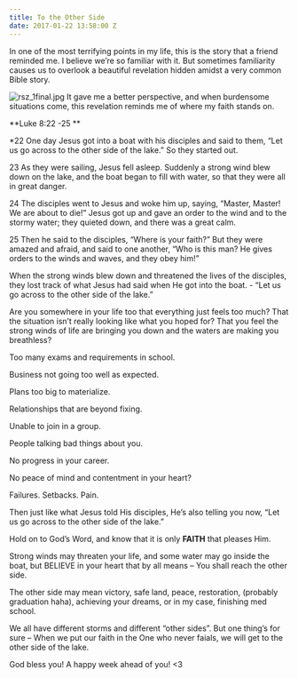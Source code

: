 ```yaml
---
title: To the Other Side
date: 2017-01-22 13:58:00 Z
---
```


In one of the most terrifying points in my life, this is the story that a friend reminded me. I believe we’re so familiar with it. But sometimes familiarity causes us to overlook a beautiful revelation hidden amidst a very common Bible story.

![rsz_1final.jpg](/uploads/rsz_1final.jpg)
It gave me a better perspective, and when burdensome situations come, this revelation reminds me of where my faith stands on.

\*\*Luke 8:22 -25 \*\*

\*22 One day Jesus got into a boat with his disciples and said to them, “Let us go across to the other side of the lake.” So they started out.

23 As they were sailing, Jesus fell asleep. Suddenly a strong wind blew down on the lake, and the boat began to fill with water, so that they were all in great danger.

24 The disciples went to Jesus and woke him up, saying, “Master, Master! We are about to die!”
Jesus got up and gave an order to the wind and to the stormy water; they quieted down, and there was a great calm.

25 Then he said to the disciples, “Where is your faith?” But they were amazed and afraid, and said to one another, “Who is this man? He gives orders to the winds and waves, and they obey him!”

When the strong winds blew down and threatened the lives of the disciples, they lost track of what Jesus had said when He got into the boat. - “Let us go across to the other side of the lake.”

Are you somewhere in your life too that everything just feels too much? That the situation isn’t really looking like what you hoped for? That you feel the strong winds of life are bringing you down and the waters are making you breathless?

Too many exams and requirements in school.

Business not going too well as expected.

Plans too big to materialize.

Relationships that are beyond fixing.

Unable to join in a group.

People talking bad things about you.

No progress in your career.

No peace of mind and contentment in your heart?

Failures. Setbacks. Pain.

Then just like what Jesus told His disciples, He’s also telling you now, “Let us go across to the other side of the lake.”

Hold on to God’s Word, and know that it is only **FAITH** that pleases Him.

Strong winds may threaten your life, and some water may go inside the boat, but BELIEVE in your heart that by all means – You shall reach the other side.

The other side may mean victory, safe land, peace, restoration, (probably graduation haha), achieving your dreams, or in my case, finishing med school.

We all have different storms and different “other sides”. But one thing’s for sure – When we put our faith in the One who never faials, we will get to the other side of the lake.

God bless you! A happy week ahead of you! <3